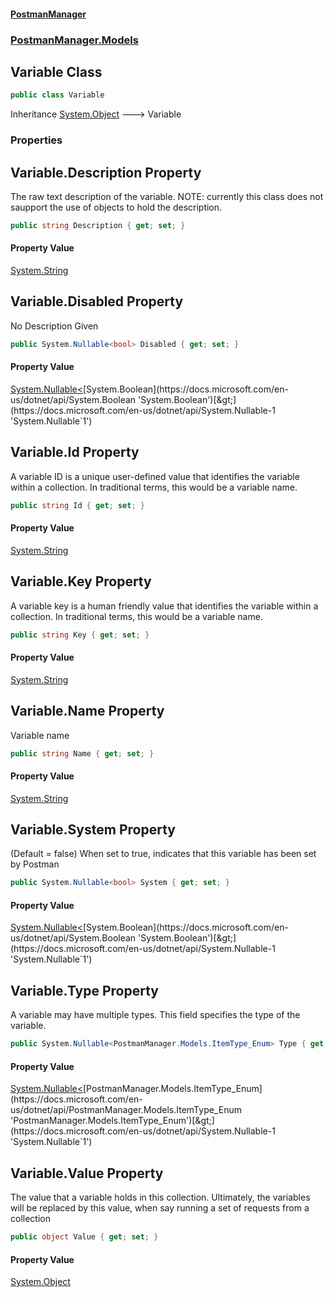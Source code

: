 #### [PostmanManager](PostmanManager.md 'PostmanManager')
### [PostmanManager.Models](PostmanManager.md#PostmanManager.Models 'PostmanManager.Models')

## Variable Class

```csharp
public class Variable
```

Inheritance [System.Object](https://docs.microsoft.com/en-us/dotnet/api/System.Object 'System.Object') &#129106; Variable
### Properties

<a name='PostmanManager.Models.Variable.Description'></a>

## Variable.Description Property

The raw text description of the variable. NOTE: currently this class does not saupport the use of
objects to hold the description.

```csharp
public string Description { get; set; }
```

#### Property Value
[System.String](https://docs.microsoft.com/en-us/dotnet/api/System.String 'System.String')

<a name='PostmanManager.Models.Variable.Disabled'></a>

## Variable.Disabled Property

No Description Given

```csharp
public System.Nullable<bool> Disabled { get; set; }
```

#### Property Value
[System.Nullable&lt;](https://docs.microsoft.com/en-us/dotnet/api/System.Nullable-1 'System.Nullable`1')[System.Boolean](https://docs.microsoft.com/en-us/dotnet/api/System.Boolean 'System.Boolean')[&gt;](https://docs.microsoft.com/en-us/dotnet/api/System.Nullable-1 'System.Nullable`1')

<a name='PostmanManager.Models.Variable.Id'></a>

## Variable.Id Property

A variable ID is a unique user-defined value that identifies the variable within a collection. In traditional terms, this would be a variable name.

```csharp
public string Id { get; set; }
```

#### Property Value
[System.String](https://docs.microsoft.com/en-us/dotnet/api/System.String 'System.String')

<a name='PostmanManager.Models.Variable.Key'></a>

## Variable.Key Property

A variable key is a human friendly value that identifies the variable within a collection. In traditional terms, this would be a variable name.

```csharp
public string Key { get; set; }
```

#### Property Value
[System.String](https://docs.microsoft.com/en-us/dotnet/api/System.String 'System.String')

<a name='PostmanManager.Models.Variable.Name'></a>

## Variable.Name Property

Variable name

```csharp
public string Name { get; set; }
```

#### Property Value
[System.String](https://docs.microsoft.com/en-us/dotnet/api/System.String 'System.String')

<a name='PostmanManager.Models.Variable.System'></a>

## Variable.System Property

(Default = false) When set to true, indicates that this variable has been set by Postman

```csharp
public System.Nullable<bool> System { get; set; }
```

#### Property Value
[System.Nullable&lt;](https://docs.microsoft.com/en-us/dotnet/api/System.Nullable-1 'System.Nullable`1')[System.Boolean](https://docs.microsoft.com/en-us/dotnet/api/System.Boolean 'System.Boolean')[&gt;](https://docs.microsoft.com/en-us/dotnet/api/System.Nullable-1 'System.Nullable`1')

<a name='PostmanManager.Models.Variable.Type'></a>

## Variable.Type Property

A variable may have multiple types. This field specifies the type of the variable.

```csharp
public System.Nullable<PostmanManager.Models.ItemType_Enum> Type { get; set; }
```

#### Property Value
[System.Nullable&lt;](https://docs.microsoft.com/en-us/dotnet/api/System.Nullable-1 'System.Nullable`1')[PostmanManager.Models.ItemType_Enum](https://docs.microsoft.com/en-us/dotnet/api/PostmanManager.Models.ItemType_Enum 'PostmanManager.Models.ItemType_Enum')[&gt;](https://docs.microsoft.com/en-us/dotnet/api/System.Nullable-1 'System.Nullable`1')

<a name='PostmanManager.Models.Variable.Value'></a>

## Variable.Value Property

The value that a variable holds in this collection. Ultimately, the variables will be replaced by this value, when say running a set of requests from a collection

```csharp
public object Value { get; set; }
```

#### Property Value
[System.Object](https://docs.microsoft.com/en-us/dotnet/api/System.Object 'System.Object')
